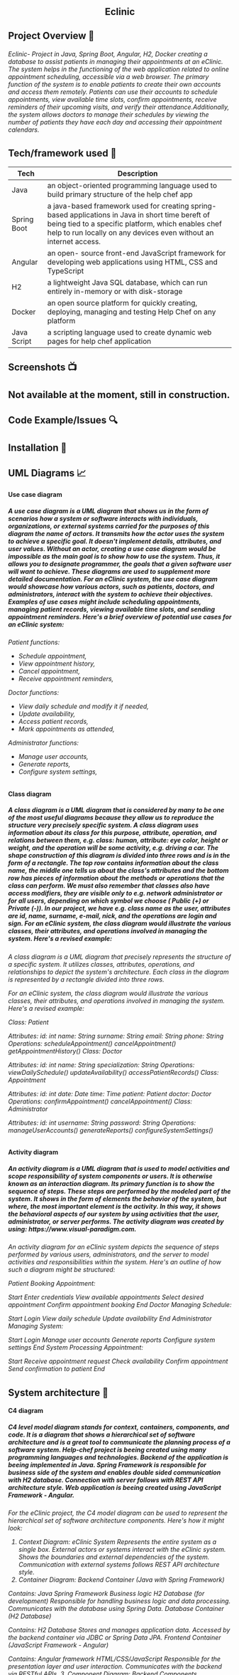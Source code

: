 <h1 align="center">

<br>

<p align="center">


</p>

<br>

<br>

</h1>

<h2 align="center">Eclinic</h2>


## Project Overview 🎊
<h6> Eclinic- Project in Java, Spring Boot, Angular, H2, Docker creating a database to assist patients in managing their appointments at an eClinic. The system helps in the functioning of the web application related to online appointment scheduling, accessible via a web browser. The primary function of the system is to enable patients to create their own accounts and access them remotely. Patients can use their accounts to schedule appointments, view available time slots, confirm appointments, receive reminders of their upcoming visits, and verify their attendance.Additionally, the system allows doctors to manage their schedules by viewing the number of patients they have each day and accessing their appointment calendars. </h6>

## Tech/framework used 🔧

| Tech                                                    | Description                              |
| ------------------------------------------------------- | ---------------------------------------- |
| Java                                                 | an object-oriented programming language used to build primary structure of the help chef app    |
| Spring Boot                                          | a java-based framework used for creating spring-based applications in Java in short time bereft of being tied to a specific platform, which enables chef help to run locally on any devices even without an internet access.   |
| Angular                                              | an open- source front-end JavaScript framework for developing web applications using HTML, CSS and TypeScript  |
| H2                                                   | a lightweight Java SQL database, which can run entirely in-memory or with disk-storage |
| Docker                                               | an open source platform for quickly creating, deploying, managing and testing Help Chef on any platform   |
| Java Script                                          | a scripting language used to create dynamic web pages for help chef application  |


## Screenshots 📺

<p align="center">
<h2>
  Not available at the moment, still in construction. 
</h2>
  
</p>


## Code Example/Issues 🔍


## Installation 💾

## UML Diagrams 📈
<h4> Use case diagram </h4>
<h5> A use case diagram is a UML diagram that shows us in the form of scenarios how a system or software interacts with individuals, organizations, or external systems carried for the purposes of this diagram the name of actors. It transmits how the actor uses the system to achieve a specific goal. It doesn't implement details, attributes, and user values. Without an actor, creating a use case diagram would be impossible as the main goal is to show how to use the system. Thus, it allows you to designate programmer, the goals that a given software user will want to achieve. These diagrams are used to supplement more detailed documentation. For an eClinic system, the use case diagram would showcase how various actors, such as patients, doctors, and administrators, interact with the system to achieve their objectives. Examples of use cases might include scheduling appointments, managing patient records, viewing available time slots, and sending appointment reminders. Here's a brief overview of potential use cases for an eClinic system:
</h5>
<h6>
  Patient functions:

- Schedule appointment,
- View appointment history,
- Cancel appointment,
- Receive appointment reminders,

Doctor functions:

- View daily schedule and modify it if needed,
- Update availability,
- Access patient records, 
- Mark appointments as attended,

Administrator functions:

- Manage user accounts, 
- Generate reports,
- Configure system settings, 
</h6>


<h4> Class diagram </c4>
<h5> A class diagram is a UML diagram that is considered by many to be one of the most useful diagrams because they allow us to reproduce the structure very precisely specific system. A class diagram uses information about its class for this purpose,
attribute, operation, and relations between them, e.g. class: human, attribute: eye color, height or weight, and the operation will be some activity, e.g. driving a car. The shape construction of this diagram is divided into three rows and is in the form of a rectangle. The top row contains information about the class name, the middle one tells us about the class's attributes and the bottom row has pieces of information about the methods or operations that the class can perform. We must also remember that classes also have access modifiers, they are visible only to e.g. network administrator or for all users, depending on which symbol we choose ( Public (+) or Private (-)). In our project, we have e.g. class name as the user, attributes are id, name, surname, e-mail, nick, and the operations are login and sign. For an eClinic system, the class diagram would illustrate the various classes, their attributes, and operations involved in managing the system. Here's a revised example: </h5>
<h6>
  
A class diagram is a UML diagram that precisely represents the structure of a specific system. It utilizes classes, attributes, operations, and relationships to depict the system's architecture. Each class in the diagram is represented by a rectangle divided into three rows.

For an eClinic system, the class diagram would illustrate the various classes, their attributes, and operations involved in managing the system. Here's a revised example:

Class: Patient

Attributes:
id: int
name: String
surname: String
email: String
phone: String
Operations:
scheduleAppointment()
cancelAppointment()
getAppointmentHistory()
Class: Doctor

Attributes:
id: int
name: String
specialization: String
Operations:
viewDailySchedule()
updateAvailability()
accessPatientRecords()
Class: Appointment

Attributes:
id: int
date: Date
time: Time
patient: Patient
doctor: Doctor
Operations:
confirmAppointment()
cancelAppointment()
Class: Administrator

Attributes:
id: int
username: String
password: String
Operations:
manageUserAccounts()
generateReports()
configureSystemSettings()
</h6>


<h4> Activity diagram </c4>
<h5> An activity diagram is a UML diagram that is used to model activities and scope responsibility of system components or users. It is otherwise known as an interaction diagram. Its primary function is to show the sequence of steps. These steps are performed by the modeled part of the system. It shows in the form of elements the behavior of the system, but where, the most important element is the activity. In this way, it shows the behavioral aspects of our system by using activities that the user, administrator, or server performs. The activity diagram was created by using: https://www.visual-paradigm.com. </h5>
<h6>
  An activity diagram for an eClinic system depicts the sequence of steps performed by various users, administrators, and the server to model activities and responsibilities within the system. Here's an outline of how such a diagram might be structured:

Patient Booking Appointment:

Start
Enter credentials
View available appointments
Select desired appointment
Confirm appointment booking
End
Doctor Managing Schedule:

Start
Login
View daily schedule
Update availability
End
Administrator Managing System:

Start
Login
Manage user accounts
Generate reports
Configure system settings
End
System Processing Appointment:

Start
Receive appointment request
Check availability
Confirm appointment
Send confirmation to patient
End
</h6>


## System architecture 🗼
<h4> C4 diagram </h4>
<h5> C4 level model diagram stands for context, containers, components, and code. It is a diagram that shows a hierarchical set of software architecture and is a great tool to communicate the planning process of a software system. Help-chef project is beeing created using many programming languages and technologies. Backend of the application is beeing implemented in Java. Spring Framework is responsible for business side of the system and enables double sided communication with H2 database.
Connection with server follows with REST API architecture style. Web application is beeing created using JavaScript Framework - Angular. </h5>
<h6>
  For the eClinic project, the C4 model diagram can be used to represent the hierarchical set of software architecture components. Here's how it might look:

1. Context Diagram:
eClinic System
Represents the entire system as a single box.
External actors or systems interact with the eClinic system.
Shows the boundaries and external dependencies of the system.
Communication with external systems follows REST API architecture style.
2. Container Diagram:
Backend Container (Java with Spring Framework)

Contains:
Java
Spring Framework
Business logic
H2 Database (for development)
Responsible for handling business logic and data processing.
Communicates with the database using Spring Data.
Database Container (H2 Database)

Contains:
H2 Database
Stores and manages application data.
Accessed by the backend container via JDBC or Spring Data JPA.
Frontend Container (JavaScript Framework - Angular)

Contains:
Angular framework
HTML/CSS/JavaScript
Responsible for the presentation layer and user interaction.
Communicates with the backend via RESTful APIs.
3. Component Diagram:
Backend Components

Controllers: Handle incoming HTTP requests and delegate to services.
Services: Implement business logic and interact with repositories.
Repositories: Interface with the database to perform CRUD operations.
Security: Components responsible for authentication and authorization.
Frontend Components

Components: Angular components for different views and UI elements.
Services: Angular services to handle data retrieval and manipulation.
HTTP Client: Interacts with the backend REST API to fetch and send data.
Routing: Manages navigation between different views.
4. Code Diagram:
Java Codebase
Contains Java classes for controllers, services, repositories, and security configurations.
Follows Spring Framework conventions and patterns.
JavaScript Codebase (Angular)
Contains TypeScript classes for components, services, and routing modules.
Follows Angular framework conventions and patterns.
This C4 model diagram provides a high-level overview of the eClinic system's architecture, from its context to its implementation details, facilitating communication and understanding among stakeholders and development teams.
</h6>


## Available scripts 💡

| Command                   | Description                   |     |
| ------------------------- | ----------------------------- | --- |
| `npm run start`           | Open local server             |     |
| `npm run build`           | Create optimized build        |     |
| `npm run test`            | Run tests                     |     |

